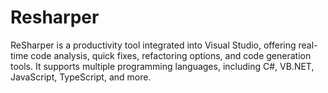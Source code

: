 # Resharper
ReSharper is a productivity tool integrated into Visual Studio, offering real-time code analysis, quick fixes, refactoring options, and code generation tools. It supports multiple programming languages, including C#, VB.NET, JavaScript, TypeScript, and more.
